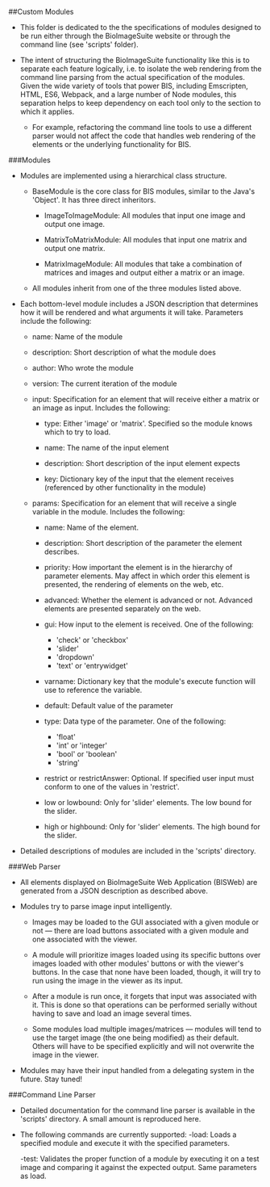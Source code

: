 ##Custom Modules
* This folder is dedicated to the the specifications of modules designed to be run either through the BioImageSuite website or through the command line (see 'scripts' folder).

* The intent of structuring the BioImageSuite functionality like this is to separate each feature logically, i.e. to isolate the web rendering from the command line parsing from the actual specification of the modules. Given the wide variety of tools that power BIS, including Emscripten, HTML, ES6, Webpack, and a large number of Node modules, this separation helps to keep dependency on each tool only to the section to which it applies. 

    * For example, refactoring the command line tools to use a different parser would not affect the code that handles web rendering of the elements or the underlying functionality for BIS. 

###Modules 
* Modules are implemented using a hierarchical class structure.
    * BaseModule is the core class for BIS modules, similar to the Java's 'Object'. It has three direct inheritors.
		* ImageToImageModule: All modules that input one image and output one image. 

		* MatrixToMatrixModule: All modules that input one matrix and output one matrix. 

		* MatrixImageModule: All modules that take a combination of matrices and images and output either a matrix or an image.

	* All modules inherit from one of the three modules listed above. 

* Each bottom-level module includes a JSON description that determines how it will be rendered and what arguments it will take. Parameters include the following: 
	* name: Name of the module

	* description: Short description of what the module does
	* author: Who wrote the module

	* version: The current iteration of the module 

	* input: Specification for an element that will receive either a matrix or an image as input. Includes the following: 
		* type: Either 'image' or 'matrix'. Specified so the module knows which to try to load. 

		* name: The name of the input element

		* description: Short description of the input element expects

		* key: Dictionary key of the input that the element receives (referenced by other functionality in the module)

	* params: Specification for an element that will receive a single variable in the module. Includes the following:
		* name: Name of the element.

		* description: Short description of the parameter the element describes.

		* priority: How important the element is in the hierarchy of parameter elements. May affect in which order this element is presented, the rendering of elements on the web, etc.

		* advanced: Whether the element is advanced or not. Advanced elements are presented separately on the web.

		* gui: How input to the element is received. One of the following: 
			* 'check' or 'checkbox' 
			* 'slider' 
			* 'dropdown' 
			* 'text' or 'entrywidget' 

		* varname: Dictionary key that the module's execute function will use to reference the variable.

		* default: Default value of the parameter

		* type: Data type of the parameter. One of the following: 
			* 'float'
			* 'int' or 'integer' 
			* 'bool' or 'boolean' 
			* 'string' 

		* restrict or restrictAnswer: Optional. If specified user input must conform to one of the values in 'restrict'. 

		* low or lowbound: Only for 'slider' elements. The low bound for the slider. 

		* high or highbound: Only for 'slider' elements. The high bound for the slider. 
	 
* Detailed descriptions of modules are included in the 'scripts' directory. 

###Web Parser
* All elements displayed on BioImageSuite Web Application (BISWeb) are generated from a JSON description as described above. 

* Modules try to parse image input intelligently.
	* Images may be loaded to the GUI associated with a given module or not — there are load buttons associated with a given module and one associated with the viewer. 

	* A module will prioritize images loaded using its specific buttons over images loaded with other modules' buttons or with the viewer's buttons. In the case that none have been loaded, though, it will try to run using the image in the viewer as its input. 

	* After a module is run once, it forgets that input was associated with it. This is done so that operations can be performed serially without having to save and load an image several times. 
	* Some modules load multiple images/matrices — modules will tend to use the target image (the one being modified) as their default. Others will have to be specified explicitly and will not overwrite the image in the viewer. 

* Modules may have their input handled from a delegating system in the future. Stay tuned!

###Command Line Parser
* Detailed documentation for the command line parser is available in the 'scripts' directory. A small amount is reproduced here. 

* The following commands are currently supported:
	-load: Loads a specified module and execute it with the specified parameters.
	
	-test: Validates the proper function of a module by executing it on a test image and comparing it against the expected output. Same parameters as load. 
